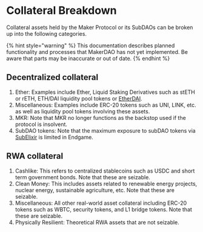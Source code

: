 # Collateral Breakdown

Collateral assets held by the Maker Protocol or its SubDAOs can be broken up into the following categories.

{% hint style="warning" %} This documentation describes planned functionality and processes that MakerDAO has not yet implemented. Be aware that parts may be inaccurate or out of date. {% endhint %}

## Decentralized collateral
1. Ether: Examples include Ether, Liquid Staking Derivatives such as stETH or rETH, ETH/DAI liquidity pool tokens or [EtherDAI](etherdai.md).
2. Miscellaneous: Examples include ERC-20 tokens such as UNI, LINK, etc. as well as liquidity pool tokens involving these assets.
3. MKR: Note that MKR no longer functions as the backstop used if the protocol is insolvent.
4. SubDAO tokens: Note that the maximum exposure to subDAO tokens via [SubElixir](subelixir.md) is limited in Endgame. 

## RWA collateral
1. Cashlike: This refers to centralized stablecoins such as USDC and short term government bonds. Note that these are seizable.
2. Clean Money: This includes assets related to renewable energy projects, nuclear energy, sustainable agriculture, etc. Note that these are seizable.
3. Miscellaneous: All other real-world asset collateral including ERC-20 tokens such as WBTC, security tokens, and L1 bridge tokens. Note that these are seizable.
4. Physically Resilient: Theoretical RWA assets that are not seizable.



